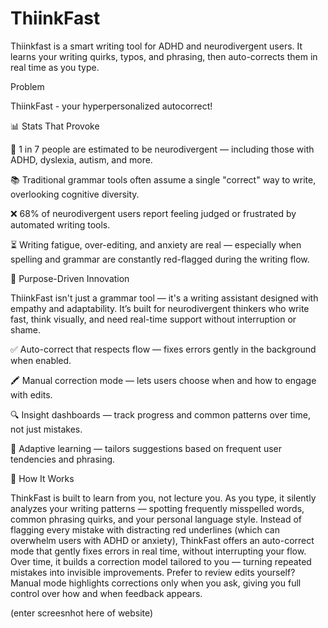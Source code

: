 # ThiinkFast
Thiinkfast is a smart writing tool for ADHD and neurodivergent users. It learns your writing quirks, typos, and phrasing, then auto-corrects them in real time as you type.


Problem 

ThiinkFast - your hyperpersonalized autocorrect!

📊 Stats That Provoke

🧠 1 in 7 people are estimated to be neurodivergent — including those with ADHD, dyslexia, autism, and more.

📚 Traditional grammar tools often assume a single "correct" way to write, overlooking cognitive diversity.

❌ 68% of neurodivergent users report feeling judged or frustrated by automated writing tools.

⏳ Writing fatigue, over-editing, and anxiety are real — especially when spelling and grammar are constantly red-flagged during the writing flow.


🎯 Purpose-Driven Innovation

ThiinkFast isn't just a grammar tool — it's a writing assistant designed with empathy and adaptability.
It’s built for neurodivergent thinkers who write fast, think visually, and need real-time support without interruption or shame.

✅ Auto-correct that respects flow — fixes errors gently in the background when enabled.

🖍️ Manual correction mode — lets users choose when and how to engage with edits.

🔍 Insight dashboards — track progress and common patterns over time, not just mistakes.

🔄 Adaptive learning — tailors suggestions based on frequent user tendencies and phrasing.

🧠 How It Works


ThinkFast is built to learn from you, not lecture you. As you type, it silently analyzes your writing patterns — spotting frequently misspelled words, common phrasing quirks, and your personal language style. Instead of flagging every mistake with distracting red underlines (which can overwhelm users with ADHD or anxiety), ThinkFast offers an auto-correct mode that gently fixes errors in real time, without interrupting your flow. Over time, it builds a correction model tailored to you — turning repeated mistakes into invisible improvements. Prefer to review edits yourself? Manual mode highlights corrections only when you ask, giving you full control over how and when feedback appears.




(enter screesnhot here of website)




